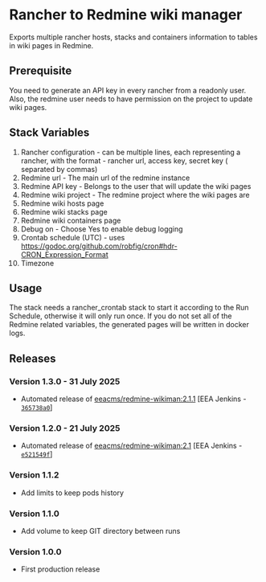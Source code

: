 # Rancher to Redmine wiki manager
Exports multiple rancher hosts, stacks and containers information to tables in wiki pages in Redmine. 

## Prerequisite

You need to generate an API key in every rancher from a readonly user. Also, the redmine user needs to have permission on the project to update wiki pages. 

## Stack Variables


1. Rancher configuration - can be multiple lines, each representing a rancher, with the format - rancher url, access key, secret key ( separated by commas)
2. Redmine url - The main url of the redmine instance
3. Redmine API key - Belongs to the user that will update the wiki pages
4. Redmine wiki project - The redmine project where the wiki pages are
5. Redmine wiki hosts page 
6. Redmine wiki stacks page  
7. Redmine wiki containers page 
8. Debug on - Choose Yes to enable debug logging
9. Crontab schedule (UTC) - uses https://godoc.org/github.com/robfig/cron#hdr-CRON_Expression_Format
10.  Timezone 


## Usage

The stack needs a rancher_crontab stack to start it according to the Run Schedule, otherwise it will only run once. If you do not set all of the Redmine related variables, the generated pages will be written in docker logs. 


## Releases

### Version 1.3.0 - 31 July 2025
- Automated release of [eeacms/redmine-wikiman:2.1.1](https://github.com/eea/eea.docker.redmine-wikiman/releases) [EEA Jenkins - [`365738a0`](https://github.com/eea/helm-charts/commit/365738a0b846e221d4feff7fdcd1e0ece4ff0332)]

### Version 1.2.0 - 21 July 2025
- Automated release of [eeacms/redmine-wikiman:2.1](https://github.com/eea/eea.docker.redmine-wikiman/releases) [EEA Jenkins - [`e521549f`](https://github.com/eea/helm-charts/commit/e521549f6491ffffdcac38c82603e2c50151b247)]


### Version 1.1.2
- Add limits to keep pods history

### Version 1.1.0
- Add volume to keep GIT directory between runs

### Version 1.0.0
- First production release 



